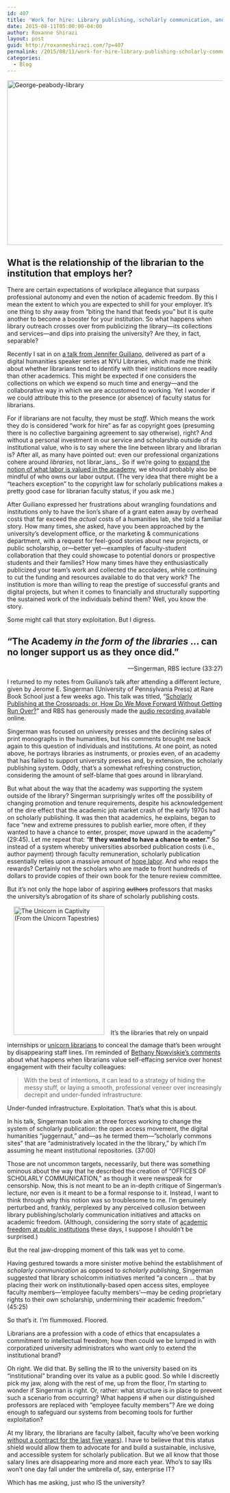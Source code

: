 ```yaml
---
id: 407
title: 'Work for hire: Library publishing, scholarly communication, and academic freedom'
date: 2015-08-11T05:00:00-04:00
author: Roxanne Shirazi
layout: post
guid: http://roxanneshirazi.com/?p=407
permalink: /2015/08/11/work-for-hire-library-publishing-scholarly-communication-and-academic-freedom/
categories:
  - Blog
---
```

[<img loading="lazy" class="alignnone" src="https://upload.wikimedia.org/wikipedia/commons/thumb/c/c1/George-peabody-library.jpg/512px-George-peabody-library.jpg" alt="George-peabody-library" width="512" height="384" />](https://commons.wikimedia.org/wiki/File%3AGeorge-peabody-library.jpg "By Matthew Petroff (Own work) [CC BY-SA 3.0 (http://creativecommons.org/licenses/by-sa/3.0)], via Wikimedia Commons")

## What is the relationship of the librarian to the institution that employs her?

There are certain expectations of workplace allegiance that surpass professional autonomy and even the notion of academic freedom. By this I mean the extent to which you are expected to shill for your employer. It&#8217;s one thing to shy away from &#8220;biting the hand that feeds you&#8221; but it is quite another to become a booster for your institution. So what happens when library outreach crosses over from publicizing the library—its collections and services—and dips into praising the university? Are they, in fact, separable?

Recently I sat in on [a talk from Jennifer Guiliano](http://nyu.libcal.com/event.php?id=936781), delivered as part of a digital humanities speaker series at NYU Libraries, which made me think about whether librarians tend to identify with their institutions more readily than other academics. This might be expected if one considers the collections on which we expend so much time and energy—and the collaborative way in which we are accustomed to working. Yet I wonder if we could attribute this to the presence (or absence) of faculty status for librarians.

For if librarians are not faculty, they must be _staff_. Which means the work they do is considered &#8220;work for hire&#8221; as far as copyright goes (presuming there is no collective bargaining agreement to say otherwise), right? And without a personal investment in our service and scholarship outside of its institutional value, who is to say where the line between library and librarian is? After all, as many have pointed out: even our professional organizations cohere around _libraries_, not librar_ians_. So if we&#8217;re going to [expand the notion of what labor is valued in the academy](http://roxanneshirazi.com/2014/07/15/reproducing-the-academy-librarians-and-the-question-of-service-in-the-digital-humanities/), we should probably also be mindful of who owns our labor output. (The very idea that there might be a &#8220;teachers exception&#8221; to the copyright law for scholarly publications makes a pretty good case for librarian faculty status, if you ask me.)

After Guiliano expressed her frustrations about wrangling foundations and institutions only to have the lion&#8217;s share of a grant eaten away by overhead costs that far exceed the _actual_ costs of a humanities lab, she told a familiar story. How many times, she asked, have you been approached by the university&#8217;s development office, or the marketing & communications department, with a request for feel-good stories about new projects, or public scholarship, or—better yet—examples of faculty-student collaboration that they could showcase to potential donors or prospective students and their families? How many times have they enthusiastically publicized your team&#8217;s work and collected the accolades, while continuing to cut the funding and resources available to do that very work? The institution is more than willing to reap the prestige of successful grants and digital projects, but when it comes to financially and structurally supporting the sustained work of the individuals behind them? Well, you know the story.

Some might call that story exploitation. But I digress.

<p style="text-align:center;">
  <h2>
    &#8220;The Academy <em>in the form of the libraries</em> &#8230; can no longer support us as they once did.&#8221;
  </h2>
  
  <p style="text-align:right;">
    —Singerman, RBS lecture (33:27)
  </p>
  
  <p>
    I returned to my notes from Guiliano&#8217;s talk after attending a different lecture, given by Jerome E. Singerman (University of Pennsylvania Press) at Rare Book School just a few weeks ago. This talk was titled, &#8220;<a href="http://rarebookschool.org/all-programs/lectures/singerman-scholarly-publishing/" target="_blank">Scholarly Publishing at the Crossroads: or, How Do We Move Forward Without Getting Run Over?</a>&#8221; and RBS has generously made the <a href="http://rarebookschool.org/programs/lectures/#singerman-scholarly-publishing-mp3" target="_blank">audio recording </a>available online.
  </p>
  
  <p>
    Singerman was focused on university presses and the declining sales of print monographs in the humanities, but his comments brought me back again to this question of individuals and institutions. At one point, as noted above, he portrays libraries as instruments, or proxies even, of an academy that has failed to support university presses and, by extension, the scholarly publishing system. Oddly, that&#8217;s a somewhat refreshing construction, considering the amount of self-blame that goes around in libraryland.
  </p>
  
  <p>
    But what about the way that the academy was supporting the system outside of the library? Singerman surprisingly writes off the possibility of changing promotion and tenure requirements, despite his acknowledgement of the dire effect that the academic job market crash of the early 1970s had on scholarly publishing. It was then that academics, he explains, began to face &#8220;new and extreme pressures to publish earlier, more often, if they wanted to have a chance to enter, prosper, move upward in the academy&#8221; (29:45). Let me repeat that: &#8220;<strong>If they wanted to have a chance to enter.&#8221;</strong> So instead of a system whereby universities absorbed publication costs (i.e., author payment) through faculty remuneration, scholarly publication essentially relies upon a massive amount of <a href="https://kmkuehn.wordpress.com/tag/hope-labor/">hope labor</a>. And who reaps the rewards? Certainly not the scholars who are made to front hundreds of dollars to provide copies of their own book for the tenure review committee.
  </p>
  
  <p>
    But it&#8217;s not only the hope labor of aspiring <del>authors</del> professors that masks the university&#8217;s abrogation of its share of scholarly publishing costs. <a href="http://www.metmuseum.org/collection/the-collection-online/search/467642"><img loading="lazy" class="alignright wp-image-435 size-medium" style="margin:15px;" src="http://roxanneshirazi.com/wp-content/uploads/2015/08/dp118991.jpg?w=212" alt="The Unicorn in Captivity (From the Unicorn Tapestries)" width="212" height="300" srcset="https://roxanneshirazi.com/wp-content/uploads/2015/08/dp118991.jpg 2715w, https://roxanneshirazi.com/wp-content/uploads/2015/08/dp118991-212x300.jpg 212w, https://roxanneshirazi.com/wp-content/uploads/2015/08/dp118991-768x1088.jpg 768w, https://roxanneshirazi.com/wp-content/uploads/2015/08/dp118991-722x1024.jpg 722w, https://roxanneshirazi.com/wp-content/uploads/2015/08/dp118991-1200x1701.jpg 1200w" sizes="(max-width: 212px) 100vw, 212px" /></a>It&#8217;s the libraries that rely on unpaid internships or <a href="http://www.scribd.com/doc/265015825/Hiring-Data-Librarians#scribd" target="_blank">unicorn librarians</a> to conceal the damage that&#8217;s been wrought by disappearing staff lines. I&#8217;m reminded of <a href="http://nowviskie.org/2010/fight-club-soap/" target="_blank">Bethany Nowviskie&#8217;s comments</a> about what happens when librarians value self-effacing service over honest engagement with their faculty colleagues:
  </p>
  
  <blockquote>
    <p>
      With the best of intentions, it can lead to a strategy of hiding the messy stuff, or laying a smooth, professional veneer over increasingly decrepit and under-funded infrastructure.
    </p>
  </blockquote>
  
  <p>
    Under-funded infrastructure. Exploitation. That&#8217;s what this is about.
  </p>
  
  <p>
    In his talk, Singerman took aim at three forces working to change the system of scholarly publication: the open access movement, the digital humanities &#8220;juggernaut,&#8221; and—as he termed them—&#8221;scholarly commons sites&#8221; that are &#8220;administratively located in the the library,&#8221; by which I&#8217;m assuming he meant institutional repositories. (37:00)
  </p>
  
  <p>
    Those are not uncommon targets, necessarily, but there was something ominous about the way that he described the creation of &#8220;OFFICES OF SCHOLARLY COMMUNICATION,&#8221; as though it were newspeak for censorship. Now, this is not meant to be an in-depth critique of Singerman&#8217;s lecture, nor even is it meant to be a formal response to it. Instead, I want to think through why this notion was so troublesome to me. I&#8217;m genuinely perturbed and, frankly, perplexed by any perceived collusion between library publishing/scholarly communication initiatives and attacks on academic freedom. (Although, considering the sorry state of <a href="http://coreyrobin.com/2015/08/10/academic-freedom-at-uiuc-freedom-to-pursue-viewpoints-and-positions-that-reflect-the-values-of-the-state/" target="_blank">academic freedom at public institutions</a> these days, I suppose I shouldn&#8217;t be surprised.)
  </p>
  
  <p>
    But the real jaw-dropping moment of this talk was yet to come.
  </p>
  
  <p>
    Having gestured towards a more sinister motive behind the establishment of <em>scholarly communication</em> as opposed to <em>scholarly publishing</em>, Singerman suggested that library scholcomm initiatives merited &#8220;a concern &#8230; that by placing their work on institutionally-based open access sites, employee faculty members—&#8217;employee faculty members&#8217;—may be ceding proprietary rights to their own scholarship, undermining their academic freedom.&#8221; (45:25)
  </p>
  
  <p>
    So that&#8217;s it. I&#8217;m flummoxed. Floored.
  </p>
  
  <p>
    Librarians are a profession with a code of ethics that encapsulates a commitment to intellectual freedom; how then could we be lumped in with corporatized university administrators who want only to extend the institutional brand?
  </p>
  
  <p>
    Oh right. We did that. By selling the IR to the university based on its &#8220;institutional&#8221; branding over its value as a public good. So while I discreetly pick my jaw, along with the rest of me, up from the floor, I&#8217;m starting to wonder if Singerman is right. Or, rather: what structure is in place to prevent such a scenario from occurring? What happens <del>if</del> when our distinguished professors are replaced with &#8220;employee faculty members&#8221;? Are we doing enough to safeguard our systems from becoming tools for further exploitation?
  </p>
  
  <p>
    At my library, the librarians are faculty (albeit, faculty who&#8217;ve been working <a href="http://www.theknightnews.com/2015/03/11/cuny-professors-and-staff-remain-without-contract-after-5-years/" target="_blank">without a contract for the last five years</a>). I have to believe that this status shield would allow them to advocate for and build a sustainable, inclusive, and accessible system for scholarly publication. But we all know that those salary lines are disappearing more and more each year. Who&#8217;s to say IRs won&#8217;t one day fall under the umbrella of, say, enterprise IT?
  </p>
  
  <p>
    Which has me asking, just who IS the university?
  </p>